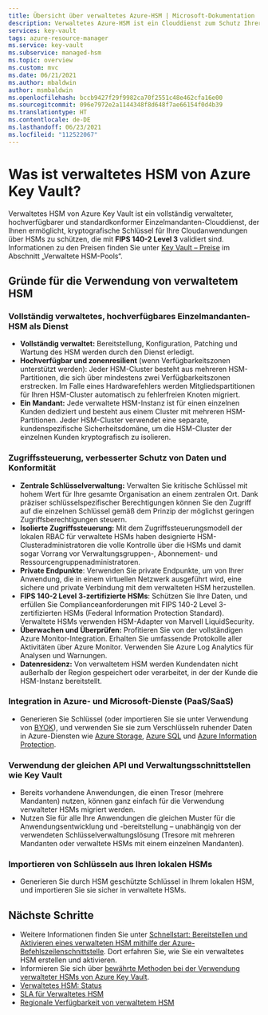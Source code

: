 ```yaml
---
title: Übersicht über verwaltetes Azure-HSM | Microsoft-Dokumentation
description: Verwaltetes Azure-HSM ist ein Clouddienst zum Schutz Ihrer kryptografischen Schlüssel für Cloudanwendungen.
services: key-vault
tags: azure-resource-manager
ms.service: key-vault
ms.subservice: managed-hsm
ms.topic: overview
ms.custom: mvc
ms.date: 06/21/2021
ms.author: mbaldwin
author: msmbaldwin
ms.openlocfilehash: bccb9427f29f9982ca70f2551c48e462cfa16e00
ms.sourcegitcommit: 096e7972e2a1144348f8d648f7ae66154f0d4b39
ms.translationtype: HT
ms.contentlocale: de-DE
ms.lasthandoff: 06/23/2021
ms.locfileid: "112522067"
---
```

# <a name="what-is-azure-key-vault-managed-hsm"></a>Was ist verwaltetes HSM von Azure Key Vault?

Verwaltetes HSM von Azure Key Vault ist ein vollständig verwalteter, hochverfügbarer und standardkonformer Einzelmandanten-Clouddienst, der Ihnen ermöglicht, kryptografische Schlüssel für Ihre Cloudanwendungen über HSMs zu schützen, die mit **FIPS 140-2 Level 3** validiert sind. Informationen zu den Preisen finden Sie unter [Key Vault – Preise](https://azure.microsoft.com/pricing/details/key-vault/) im Abschnitt „Verwaltete HSM-Pools“. 

## <a name="why-use-managed-hsm"></a>Gründe für die Verwendung von verwaltetem HSM

### <a name="fully-managed-highly-available-single-tenant-hsm-as-a-service"></a>Vollständig verwaltetes, hochverfügbares Einzelmandanten-HSM als Dienst

- **Vollständig verwaltet:** Bereitstellung, Konfiguration, Patching und Wartung des HSM werden durch den Dienst erledigt. 
- **Hochverfügbar und zonenresilient** (wenn Verfügbarkeitszonen unterstützt werden): Jeder HSM-Cluster besteht aus mehreren HSM-Partitionen, die sich über mindestens zwei Verfügbarkeitszonen erstrecken. Im Falle eines Hardwarefehlers werden Mitgliedspartitionen für Ihren HSM-Cluster automatisch zu fehlerfreien Knoten migriert.
- **Ein Mandant:** Jede verwaltete HSM-Instanz ist für einen einzelnen Kunden dediziert und besteht aus einem Cluster mit mehreren HSM-Partitionen. Jeder HSM-Cluster verwendet eine separate, kundenspezifische Sicherheitsdomäne, um die HSM-Cluster der einzelnen Kunden kryptografisch zu isolieren.


### <a name="access-control-enhanced-data-protection--compliance"></a>Zugriffssteuerung, verbesserter Schutz von Daten und Konformität

- **Zentrale Schlüsselverwaltung:** Verwalten Sie kritische Schlüssel mit hohem Wert für Ihre gesamte Organisation an einem zentralen Ort. Dank präziser schlüsselspezifischer Berechtigungen können Sie den Zugriff auf die einzelnen Schlüssel gemäß dem Prinzip der möglichst geringen Zugriffsberechtigungen steuern.
- **Isolierte Zugriffssteuerung:** Mit dem Zugriffssteuerungsmodell der lokalen RBAC für verwaltete HSMs haben designierte HSM-Clusteradministratoren die volle Kontrolle über die HSMs und damit sogar Vorrang vor Verwaltungsgruppen-, Abonnement- und Ressourcengruppenadministratoren.
- **Private Endpunkte**: Verwenden Sie private Endpunkte, um von Ihrer Anwendung, die in einem virtuellen Netzwerk ausgeführt wird, eine sichere und private Verbindung mit dem verwalteten HSM herzustellen.
- **FIPS 140-2 Level 3-zertifizierte HSMs**: Schützen Sie Ihre Daten, und erfüllen Sie Complianceanforderungen mit FIPS 140-2 Level 3-zertifizierten HSMs (Federal Information Protection Standard). Verwaltete HSMs verwenden HSM-Adapter von Marvell LiquidSecurity.
- **Überwachen und Überprüfen:** Profitieren Sie von der vollständigen Azure Monitor-Integration. Erhalten Sie umfassende Protokolle aller Aktivitäten über Azure Monitor. Verwenden Sie Azure Log Analytics für Analysen und Warnungen.
- **Datenresidenz:** Von verwaltetem HSM werden Kundendaten nicht außerhalb der Region gespeichert oder verarbeitet, in der der Kunde die HSM-Instanz bereitstellt.

### <a name="integrated-with-azure-and-microsoft-paassaas-services"></a>Integration in Azure- und Microsoft-Dienste (PaaS/SaaS) 

- Generieren Sie Schlüssel (oder importieren Sie sie unter Verwendung von [BYOK](hsm-protected-keys-byok.md)), und verwenden Sie sie zum Verschlüsseln ruhender Daten in Azure-Diensten wie [Azure Storage](../../storage/common/customer-managed-keys-overview.md), [Azure SQL](../../azure-sql/database/transparent-data-encryption-byok-overview.md) und [Azure Information Protection](/azure/information-protection/byok-price-restrictions).

### <a name="uses-same-api-and-management-interfaces-as-key-vault"></a>Verwendung der gleichen API und Verwaltungsschnittstellen wie Key Vault

- Bereits vorhandene Anwendungen, die einen Tresor (mehrere Mandanten) nutzen, können ganz einfach für die Verwendung verwalteter HSMs migriert werden.
- Nutzen Sie für alle Ihre Anwendungen die gleichen Muster für die Anwendungsentwicklung und -bereitstellung – unabhängig von der verwendeten Schlüsselverwaltungslösung (Tresore mit mehreren Mandanten oder verwaltete HSMs mit einem einzelnen Mandanten).

### <a name="import-keys-from-your-on-premise-hsms"></a>Importieren von Schlüsseln aus Ihren lokalen HSMs

- Generieren Sie durch HSM geschützte Schlüssel in Ihrem lokalen HSM, und importieren Sie sie sicher in verwaltete HSMs.

## <a name="next-steps"></a>Nächste Schritte
- Weitere Informationen finden Sie unter [Schnellstart: Bereitstellen und Aktivieren eines verwalteten HSM mithilfe der Azure-Befehlszeilenschnittstelle](quick-create-cli.md). Dort erfahren Sie, wie Sie ein verwaltetes HSM erstellen und aktivieren.
- Informieren Sie sich über [bewährte Methoden bei der Verwendung verwalteter HSMs von Azure Key Vault](best-practices.md).
- [Verwaltetes HSM: Status](https://status.azure.com)
- [SLA für Verwaltetes HSM](https://azure.microsoft.com/support/legal/sla/key-vault-managed-hsm/v1_0/)
- [Regionale Verfügbarkeit von verwaltetem HSM](https://azure.microsoft.com/global-infrastructure/services/?products=key-vault)
